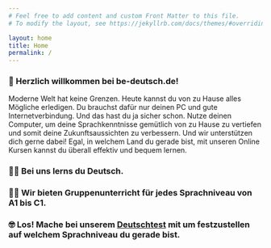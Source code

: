 ```yaml
---
# Feel free to add content and custom Front Matter to this file.
# To modify the layout, see https://jekyllrb.com/docs/themes/#overriding-theme-defaults

layout: home
title: Home
permalink: /
---
```


### 🤗 Herzlich willkommen bei be-deutsch.de! 

Moderne Welt hat keine Grenzen. Heute kannst du von zu Hause alles Mögliche erledigen. Du brauchst dafür nur deinen PC und gute Internetverbindung. Und das hast du ja sicher schon.  Nutze deinen Computer, um deine Sprachkenntnisse gemütlich von zu Hause zu vertiefen und somit deine Zukunftsaussichten zu verbessern. Und wir unterstützen dich gerne dabei! Egal, in welchem Land du gerade bist, mit unseren Online Kursen kannst du überall effektiv und bequem lernen.

### 👨‍🎓 Bei uns lerns du Deutsch. 

### 👩‍🏫 Wir bieten Gruppenunterricht für jedes Sprachniveau von A1 bis C1.

### 🤓 Los! Mache bei unserem <a href="{{ site.baseurl }}\Deutschtest">Deutschtest</a> mit um festzustellen auf welchem Sprachniveau du gerade bist.



